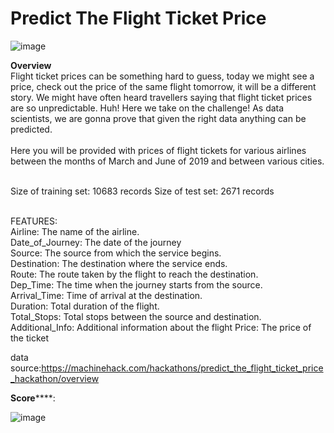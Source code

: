 # Predict The Flight Ticket Price

![image](https://user-images.githubusercontent.com/89060452/142451006-9f13abea-ec8c-4f85-9e63-c6e7e514b316.png)


**Overview**<br/>
Flight ticket prices can be something hard to guess, today we might see a price, check out the price of the same flight tomorrow, it will be a different story. We might have often heard travellers saying that flight ticket prices are so unpredictable. Huh! Here we take on the challenge! As data scientists, we are gonna prove that given the right data anything can be predicted.<br/><br/>
Here you will be provided with prices of flight tickets for various airlines between the months of March and June of 2019 and between various cities. <br/><br/>

Size of training set: 10683 records Size of test set: 2671 records <br/><br/>

FEATURES: <br/>
Airline: The name of the airline. <br/>
Date_of_Journey: The date of the journey <br/>
Source: The source from which the service begins.<br/>
Destination: The destination where the service ends.<br/>
Route: The route taken by the flight to reach the destination.<br/>
Dep_Time: The time when the journey starts from the source.<br/>
Arrival_Time: Time of arrival at the destination.<br/>
Duration: Total duration of the flight.<br/>
Total_Stops: Total stops between the source and destination.<br/>
Additional_Info: Additional information about the flight Price: The price of the ticket

data source:https://machinehack.com/hackathons/predict_the_flight_ticket_price_hackathon/overview


**Score******:

![image](https://user-images.githubusercontent.com/89060452/142716855-e4e8f112-2284-481e-9ff9-af8c2d343aa7.png)
